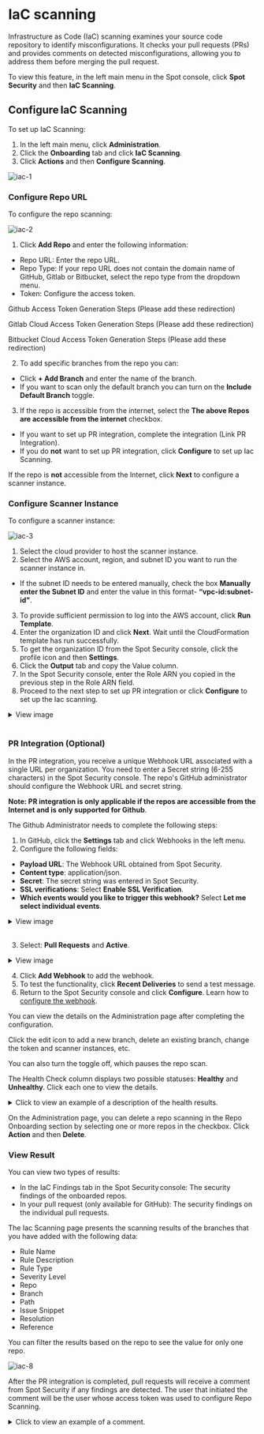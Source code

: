 # IaC scanning

Infrastructure as Code (IaC) scanning examines your source code repository to identify misconfigurations. It checks your pull requests (PRs) and provides comments on detected misconfigurations, allowing you to address them before merging the pull request. 

To view this feature, in the left main menu in the Spot console, click **Spot Security** and then **IaC Scanning**.  

## Configure IaC Scanning 

To set up IaC Scanning: 

1. In the left main menu, click **Administration**.  
2. Click the **Onboarding** tab and click **IaC Scanning**.  
3. Click **Actions** and then **Configure Scanning**.   

![iac-1](https://github.com/spotinst/help/assets/106514736/cba7ef0c-61d7-4529-ac83-034bd603f66b)

### Configure Repo URL  

To configure the repo scanning: 

![iac-2](https://github.com/spotinst/help/assets/106514736/74bbb912-854d-45a5-9b2e-0ba82a44beaa)

1. Click **Add Repo** and enter the following information:  

* Repo URL: Enter the repo URL.  
* Repo Type: If your repo URL does not contain the domain name of GitHub, Gitlab or Bitbucket, select the repo type from the dropdown menu.  
* Token: Configure the access token.  

Github Access Token Generation Steps (Please add these redirection)  

Gitlab Cloud Access Token Generation Steps (Please add these redirection)  

Bitbucket Cloud Access Token Generation Steps (Please add these redirection)  

2. To add specific branches from the repo you can: 
* Click **+ Add Branch** and enter the name of the branch. 
* If you want to scan only the default branch you can turn on the **Include Default Branch** toggle. 
3. If the repo is accessible from the internet, select the **The above Repos are accessible from the internet** checkbox.   
* If you want to set up PR integration, complete the integration (Link PR Integration). 
* If you do **not** want to set up PR integration, click **Configure** to set up Iac Scanning. 

If the repo is **not** accessible from the Internet, click **Next** to configure a scanner instance. 

### Configure Scanner Instance 

To configure a scanner instance:  

![iac-3](https://github.com/spotinst/help/assets/106514736/d5e364c8-1933-476e-9c8b-757ac459e299)

1. Select the cloud provider to host the scanner instance. 
2. Select the AWS account, region, and subnet ID you want to run the scanner instance in.  
* If the subnet ID needs to be entered manually, check the box **Manually enter the Subnet ID** and enter the value in this format- **“vpc-id:subnet-id"**. 
3. To provide sufficient permission to log into the AWS account, click **Run Template**.  
4. Enter the organization ID and click **Next**. Wait until the CloudFormation template has run successfully.  
5. To get the organization ID from the Spot Security console, click the profile icon and then **Settings**.  
6. Click the **Output** tab and copy the Value column.  
7. In the Spot Security console, enter the Role ARN you copied in the previous step in the Role ARN field. 
8. Proceed to the next step to set up PR integration or click **Configure** to set up the Iac scanning. 

<details>
  <summary markdown="span">View image</summary>

![iac-4](https://github.com/spotinst/help/assets/106514736/585fd5e7-f65b-4efa-8008-9fd7eb2fd545)

</details><br>

### PR Integration (Optional) 

In the PR integration, you receive a unique Webhook URL associated with a single URL per organization. You need to enter a Secret string (6-255 characters) in the Spot Security console. The repo's GitHub administrator should configure the Webhook URL and secret string. 

**Note: PR integration is only applicable if the repos are accessible from the Internet and is only supported for Github**.  

The Github Administrator needs to complete the following steps:   

1. In GitHub, click the **Settings** tab and click Webhooks in the left menu. 
2. Configure the following fields:  
* **Payload URL**: The Webhook URL obtained from Spot Security. 
* **Content type**: application/json. 
* **Secret**: The secret string was entered in Spot Security. 
* **SSL verifications**: Select **Enable SSL Verification**. 
* **Which events would you like to trigger this webhook?** Select **Let me select individual events**.   

<details>
  <summary markdown="span">View image</summary>
  
![iac-5](https://github.com/spotinst/help/assets/106514736/61ece9c0-a6de-423e-88bb-c983cfa28214)

</details><br>

3. Select: **Pull Requests** and **Active**.

<details>
  <summary markdown="span">View image</summary>

![iac-6](https://github.com/spotinst/help/assets/106514736/2bbcc679-b020-4a75-9c42-36ba3a7c3216)

</details><be>

4. Click **Add Webhook** to add the webhook. 
5. To test the functionality, click **Recent Deliveries** to send a test message. 
6. Return to the Spot Security console and click **Configure**. Learn how to [configure the webhook](https://docs.github.com/en/webhooks/using-webhooks/creating-webhooks).

You can view the details on the Administration page after completing the configuration. 

Click the edit icon to add a new branch, delete an existing branch, change the token and scanner instances, etc.  

You can also turn the toggle off, which pauses the repo scan.  

The Health Check column displays two possible statuses: **Healthy** and **Unhealthy**. Click each one to view the details. 

<details>
  <summary markdown="span">Click to view an example of a description of the health results.</summary>

![iac-7](https://github.com/spotinst/help/assets/106514736/b323d9e8-5be1-4e86-b04f-0172b86878d9)

</details><be>

On the Administration page, you can delete a repo scanning in the Repo Onboarding section by selecting one or more repos in the checkbox. Click **Action** and then **Delete**.  

### View Result  

You can view two types of results:  

* In the IaC Findings tab in the Spot Security console: The security findings of the onboarded repos.  
* In your pull request (only available for GitHub): The security findings on the individual pull requests. 

The Iac Scanning page presents the scanning results of the branches that you have added with the following data:  

* Rule Name  
* Rule Description  
* Rule Type  
* Severity Level   
* Repo  
* Branch   
* Path  
* Issue Snippet  
* Resolution   
* Reference   

You can filter the results based on the repo to see the value for only one repo.  

![iac-8](https://github.com/spotinst/help/assets/106514736/f6d6dccc-ab04-4183-b5a8-1a62462bbbbf)

After the PR integration is completed, pull requests will receive a comment from Spot Security if any findings are detected. The user that initiated the comment will be the user whose access token was used to configure Repo Scanning. 

<details>
  <summary markdown="span">Click to view an example of a comment.</summary>

![iac-9](https://github.com/spotinst/help/assets/106514736/5889a7e1-ef3a-40a3-92be-0a0a929b8c0a)

</details><be>  
